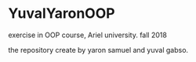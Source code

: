 # YuvalYaronOOP
exercise in OOP course, Ariel university. fall 2018

the repository create by yaron samuel and yuval gabso.
